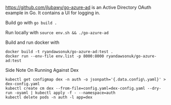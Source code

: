 
https://github.com/jlubawy/go-azure-ad is an Active Directory OAuth example in Go. It contains a UI for logging in.

Build go with `go build .`

Run locally with `source env.sh && ./go-azure-ad`

Build and run docker with 
```
docker build -t ryandawsonuk/go-azure-ad:test .
docker run --env-file env.list -p 8000:8000 ryandawsonuk/go-azure-ad:test
```

Side Note On Running Against Dex
```
kubectl get configmap dex -n auth -o jsonpath='{.data.config\.yaml}' > dex-config.yaml
kubectl create cm dex --from-file=config.yaml=dex-config.yaml --dry-run -oyaml | kubectl apply -f - --namespace=auth
kubectl delete pods -n auth -l app=dex
```
